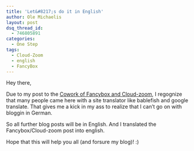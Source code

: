 ```yaml
---
title: 'Let&#8217;s do it in English'
author: Ole Michaelis
layout: post
dsq_thread_id:
  - 746805891
categories:
  - One Step
tags:
  - Cloud-Zoom
  - english
  - FancyBox
---
```


Hey there,

Due to my post to the [Cowork of Fancybox and Cloud-zoom][1], I regognize that many people came here with a site translator like bablefish and google translate. That gives me a kick in my ass to realize that I can’t go on with bloggin in German.

 [1]: http://blog.codestars.eu/2010/cloud-zoom-in-der-fancybox/

So all further blog posts will be in English. And I translated the Fancybox/Cloud-zoom post into english.

Hope that this will help you all (and forsure my blog)! :)